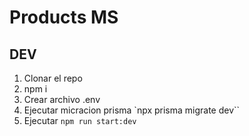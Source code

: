 # Products MS
## DEV
1. Clonar el repo
2. npm i
3. Crear archivo .env
4. Ejecutar micracion prisma `npx prisma migrate dev``
5. Ejecutar `npm run start:dev`
